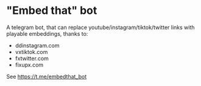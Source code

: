 # "Embed that" bot

A telegram bot, that can replace youtube/instagram/tiktok/twitter links with playable embeddings, 
thanks to: 
 - ddinstagram.com 
 - vxtiktok.com 
 - fxtwitter.com
 - fixupx.com

See https://t.me/embedthat_bot
